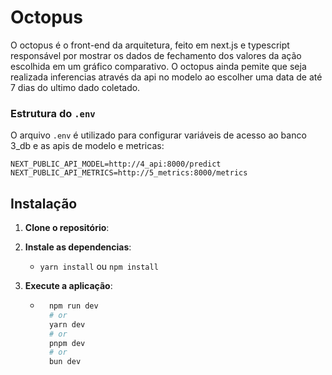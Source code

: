 # Octopus

O octopus é o front-end da arquitetura, feito em next.js e typescript responsável por mostrar os dados de fechamento dos valores da ação escolhida em um gráfico comparativo. O octopus ainda pemite que seja realizada inferencias através da api no modelo ao escolher uma data de até 7 dias do ultimo dado coletado.

### Estrutura do `.env`

O arquivo `.env` é utilizado para configurar variáveis de acesso ao banco 3_db e as apis de modelo e metricas:

```env
NEXT_PUBLIC_API_MODEL=http://4_api:8000/predict
NEXT_PUBLIC_API_METRICS=http://5_metrics:8000/metrics
```

## Instalação 

1. **Clone o repositório**:

2. **Instale as dependencias**:
    - ``` yarn install ``` ou ``` npm install ```

3. **Execute a aplicação**:
    - ```bash
        npm run dev
        # or
        yarn dev
        # or
        pnpm dev
        # or
        bun dev
        ```
